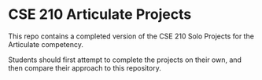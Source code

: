 # CSE 210 Articulate Projects
This repo contains a completed version of the CSE 210 Solo Projects for the Articulate competency.

Students should first attempt to complete the projects on their own, and then compare their approach to this repository.

